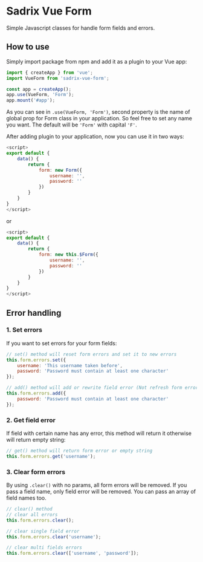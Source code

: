# Sadrix Vue Form

Simple Javascript classes for handle form fields and errors.

## How to use

Simply import package from npm and add it as a plugin to your Vue app:

``` JavaScript
import { createApp } from 'vue';
import VueForm from 'sadrix-vue-form';

const app = createApp();
app.use(VueForm, 'Form');
app.mount('#app');

```

As you can see in ```.use(VueForm, 'Form')```, second property is the name of global prop for Form class in your application. So feel free to set any name you want. The default will be ```'Form'``` with capital ```'F'```. 

After adding plugin to your application, now you can use it in two ways:

``` JavaScript
<script>
export default {
    data() {
        return {
            form: new Form({
                username: '',
                password: ''
            })
        }
    }
}
</script>
```

or

``` JavaScript
<script>
export default {
    data() {
        return {
            form: new this.$Form({
                username: '',
                password: ''
            })
        }
    }
}
</script>
```

## Error handling

### 1. Set errors

If you want to set errors for your form fields:

``` JavaScript
// set() method will reset form errors and set it to new errors
this.form.errors.set({
    username: 'This username taken before',
    password: 'Password must contain at least one character'
});

// add() method will add or rewrite field error (Not refresh form errors)
this.form.errors.add({
    password: 'Password must contain at least one character'
});
```

### 2. Get field error

If field with certain name has any error, this method will return it otherwise will return empty string:

``` JavaScript
// get() method will return form error or empty string
this.form.errors.get('username');
```

### 3. Clear form errors

By using ```.clear()``` with no params, all form errors will be removed.
If you pass a field name, only field error will be removed.
You can pass an array of field names too.

``` JavaScript
// clear() method
// clear all errors
this.form.errors.clear();

// clear single field error
this.form.errors.clear('username');

// clear multi fields errors
this.form.errors.clear(['username', 'password']);
```